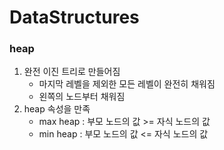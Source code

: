 # DataStructures

### heap

1. 완전 이진 트리로 만들어짐
   - 마지막 레벨을 제외한 모든 레벨이 완전히 채워짐
   - 왼쪽의 노드부터 채워짐
2. heap 속성을 만족
   - max heap : 부모 노드의 값 >= 자식 노드의 값
   - min heap : 부모 노드의 값 <= 자식 노드의 값